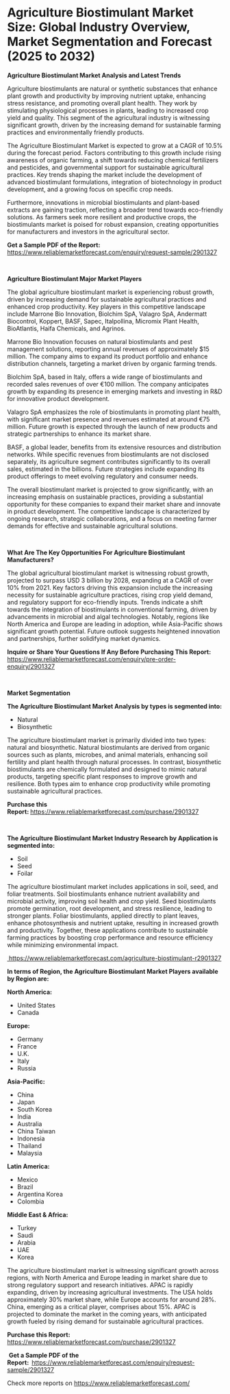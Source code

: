 <p><h1>Agriculture Biostimulant Market Size: Global Industry Overview, Market Segmentation and Forecast (2025 to 2032)</h1></p><p><strong>Agriculture Biostimulant Market Analysis and Latest Trends</strong></p>
<p><p>Agriculture biostimulants are natural or synthetic substances that enhance plant growth and productivity by improving nutrient uptake, enhancing stress resistance, and promoting overall plant health. They work by stimulating physiological processes in plants, leading to increased crop yield and quality. This segment of the agricultural industry is witnessing significant growth, driven by the increasing demand for sustainable farming practices and environmentally friendly products.</p><p>The Agriculture Biostimulant Market is expected to grow at a CAGR of 10.5% during the forecast period. Factors contributing to this growth include rising awareness of organic farming, a shift towards reducing chemical fertilizers and pesticides, and governmental support for sustainable agricultural practices. Key trends shaping the market include the development of advanced biostimulant formulations, integration of biotechnology in product development, and a growing focus on specific crop needs.</p><p>Furthermore, innovations in microbial biostimulants and plant-based extracts are gaining traction, reflecting a broader trend towards eco-friendly solutions. As farmers seek more resilient and productive crops, the biostimulants market is poised for robust expansion, creating opportunities for manufacturers and investors in the agricultural sector.</p></p>
<p><strong>Get a Sample PDF of the Report:&nbsp;</strong> <a href="https://www.reliablemarketforecast.com/enquiry/request-sample/2901327?utm_campaign=3538&utm_medium=2&utm_source=Github&utm_content=ia&utm_term=16032025&utm_id=agriculture-biostimulant">https://www.reliablemarketforecast.com/enquiry/request-sample/2901327</a></p>
<p>&nbsp;</p>
<p><strong>Agriculture Biostimulant Major Market Players</strong></p>
<p><p>The global agriculture biostimulant market is experiencing robust growth, driven by increasing demand for sustainable agricultural practices and enhanced crop productivity. Key players in this competitive landscape include Marrone Bio Innovation, Biolchim SpA, Valagro SpA, Andermatt Biocontrol, Koppert, BASF, Sapec, Italpollina, Micromix Plant Health, BioAtlantis, Haifa Chemicals, and Agrinos.</p><p>Marrone Bio Innovation focuses on natural biostimulants and pest management solutions, reporting annual revenues of approximately $15 million. The company aims to expand its product portfolio and enhance distribution channels, targeting a market driven by organic farming trends.</p><p>Biolchim SpA, based in Italy, offers a wide range of biostimulants and recorded sales revenues of over €100 million. The company anticipates growth by expanding its presence in emerging markets and investing in R&D for innovative product development.</p><p>Valagro SpA emphasizes the role of biostimulants in promoting plant health, with significant market presence and revenues estimated at around €75 million. Future growth is expected through the launch of new products and strategic partnerships to enhance its market share.</p><p>BASF, a global leader, benefits from its extensive resources and distribution networks. While specific revenues from biostimulants are not disclosed separately, its agriculture segment contributes significantly to its overall sales, estimated in the billions. Future strategies include expanding its product offerings to meet evolving regulatory and consumer needs.</p><p>The overall biostimulant market is projected to grow significantly, with an increasing emphasis on sustainable practices, providing a substantial opportunity for these companies to expand their market share and innovate in product development. The competitive landscape is characterized by ongoing research, strategic collaborations, and a focus on meeting farmer demands for effective and sustainable agricultural solutions.</p></p>
<p>&nbsp;</p>
<p><strong>What Are The Key Opportunities For Agriculture Biostimulant Manufacturers?</strong></p>
<p><p>The global agricultural biostimulant market is witnessing robust growth, projected to surpass USD 3 billion by 2028, expanding at a CAGR of over 10% from 2021. Key factors driving this expansion include the increasing necessity for sustainable agriculture practices, rising crop yield demand, and regulatory support for eco-friendly inputs. Trends indicate a shift towards the integration of biostimulants in conventional farming, driven by advancements in microbial and algal technologies. Notably, regions like North America and Europe are leading in adoption, while Asia-Pacific shows significant growth potential. Future outlook suggests heightened innovation and partnerships, further solidifying market dynamics.</p></p>
<p><strong>Inquire or Share Your Questions If Any Before Purchasing This Report:</strong> <a href="https://www.reliablemarketforecast.com/enquiry/pre-order-enquiry/2901327?utm_campaign=3538&utm_medium=2&utm_source=Github&utm_content=ia&utm_term=16032025&utm_id=agriculture-biostimulant">https://www.reliablemarketforecast.com/enquiry/pre-order-enquiry/2901327</a></p>
<p>&nbsp;</p>
<p><strong>Market Segmentation</strong></p>
<p><strong>The Agriculture Biostimulant Market Analysis by types is segmented into:</strong></p>
<p><ul><li>Natural</li><li>Biosynthetic</li></ul></p>
<p><p>The agriculture biostimulant market is primarily divided into two types: natural and biosynthetic. Natural biostimulants are derived from organic sources such as plants, microbes, and animal materials, enhancing soil fertility and plant health through natural processes. In contrast, biosynthetic biostimulants are chemically formulated and designed to mimic natural products, targeting specific plant responses to improve growth and resilience. Both types aim to enhance crop productivity while promoting sustainable agricultural practices.</p></p>
<p><strong>Purchase this Report:&nbsp;</strong><a href="https://www.reliablemarketforecast.com/purchase/2901327?utm_campaign=3538&utm_medium=2&utm_source=Github&utm_content=ia&utm_term=16032025&utm_id=agriculture-biostimulant">https://www.reliablemarketforecast.com/purchase/2901327</a></p>
<p>&nbsp;</p>
<p><strong>The Agriculture Biostimulant Market Industry Research by Application is segmented into:</strong></p>
<p><ul><li>Soil</li><li>Seed</li><li>Foilar</li></ul></p>
<p><p>The agriculture biostimulant market includes applications in soil, seed, and foliar treatments. Soil biostimulants enhance nutrient availability and microbial activity, improving soil health and crop yield. Seed biostimulants promote germination, root development, and stress resilience, leading to stronger plants. Foliar biostimulants, applied directly to plant leaves, enhance photosynthesis and nutrient uptake, resulting in increased growth and productivity. Together, these applications contribute to sustainable farming practices by boosting crop performance and resource efficiency while minimizing environmental impact.</p></p>
<p><a href="https://www.reliablemarketforecast.com/agriculture-biostimulant-r2901327?utm_campaign=3538&utm_medium=2&utm_source=Github&utm_content=ia&utm_term=16032025&utm_id=agriculture-biostimulant">&nbsp;https://www.reliablemarketforecast.com/agriculture-biostimulant-r2901327</a></p>
<p><strong>In terms of Region, the Agriculture Biostimulant Market Players available by Region are:</strong></p>
<p>
    <p> <strong> North America: </strong>
        <ul>
            <li>United States</li>
            <li>Canada</li>
        </ul>
        </p> 
    <p> <strong> Europe: </strong>
        <ul>
            <li>Germany</li>
            <li>France</li>
            <li>U.K.</li>
            <li>Italy</li>
            <li>Russia</li>
        </ul>
        </p> 
    <p> <strong> Asia-Pacific: </strong>
        <ul>
            <li>China</li>
            <li>Japan</li>
            <li>South Korea</li>
            <li>India</li>
            <li>Australia</li>
            <li>China Taiwan</li>
            <li>Indonesia</li>
            <li>Thailand</li>
            <li>Malaysia</li>
        </ul>
        </p> 
    <p> <strong> Latin America: </strong>
        <ul>
            <li>Mexico</li>
            <li>Brazil</li>
            <li>Argentina Korea</li>
            <li>Colombia</li>
        </ul>
        </p> 
    <p> <strong> Middle East & Africa: </strong>
        <ul>
            <li>Turkey</li>
            <li>Saudi</li>
            <li>Arabia</li>
            <li>UAE</li>
            <li>Korea</li>
        </ul>
    </p>
    </p>
<p><p>The agriculture biostimulant market is witnessing significant growth across regions, with North America and Europe leading in market share due to strong regulatory support and research initiatives. APAC is rapidly expanding, driven by increasing agricultural investments. The USA holds approximately 30% market share, while Europe accounts for around 28%. China, emerging as a critical player, comprises about 15%. APAC is projected to dominate the market in the coming years, with anticipated growth fueled by rising demand for sustainable agricultural practices.</p></p>
<p><strong>Purchase this Report: </strong><a href="https://www.reliablemarketforecast.com/purchase/2901327?utm_campaign=3538&utm_medium=2&utm_source=Github&utm_content=ia&utm_term=16032025&utm_id=agriculture-biostimulant">https://www.reliablemarketforecast.com/purchase/2901327</a></p>
<p>&nbsp;<strong>Get a Sample PDF of the Report:&nbsp;&nbsp;</strong><a href="https://www.reliablemarketforecast.com/enquiry/request-sample/2901327?utm_campaign=3538&utm_medium=2&utm_source=Github&utm_content=ia&utm_term=16032025&utm_id=agriculture-biostimulant">https://www.reliablemarketforecast.com/enquiry/request-sample/2901327</a></p>
<p><strong></strong></p>
<p>Check more reports on <a href="https://www.reliablemarketforecast.com/?utm_campaign=3538&utm_medium=2&utm_source=Github&utm_content=ia&utm_term=16032025&utm_id=agriculture-biostimulant">https://www.reliablemarketforecast.com/</a></p>